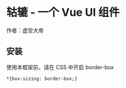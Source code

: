 # 轱辘 - 一个 Vue UI 组件

作者：虚空大帝

## 安装

使用本框架前，请在 CSS 中开启 border-box

```
*{box-sizing: border-box;}
```